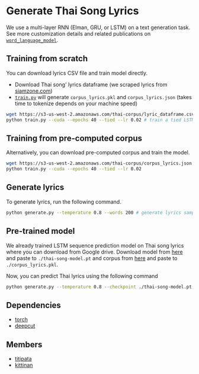 # Generate Thai Song Lyrics

We use a multi-layer RNN (Elman, GRU, or LSTM) on a text generation task.
See more customization details and related publications 
on [`word_language_model`](https://github.com/pytorch/examples/tree/master/word_language_model). 


## Training from scratch

You can download lyrics CSV file and train model directly.

- Download Thai song' lyrics dataframe (we scraped lyrics from [siamzone.com](https://www.siamzone.com/music/lyric/))
- [`train.py`](https://github.com/tupleblog/generate-thai-lyrics/blob/master/train.py) will generate `corpus_lyrics.pkl` and `corpus_lyrics.json`
(takes time to tokenize depends on your machine speed)

```bash
wget https://s3-us-west-2.amazonaws.com/thai-corpus/lyric_dataframe.csv -O ./data/lyric_dataframe.csv # download scraped Thai songs' lyrics to data folder
python train.py --cuda --epochs 40 --tied --lr 0.02 # train a tied LSTM on Thai lyrics with CUDA for 40 epochs, learning rate = 0.2
```

## Training from pre-computed corpus

Alternatively, you can download pre-computed corpus and train the model.

```bash
wget https://s3-us-west-2.amazonaws.com/thai-corpus/corpus_lyrics.json # corpus
python train.py --cuda --epochs 40 --tied --lr 0.02
```

## Generate lyrics

To generate lyrics, run the following command.

```bash
python generate.py --temperature 0.8 --words 200 # generate lyrics samples from the trained LSTM model.
```

## Pre-trained model

We already trained LSTM sequence prediction model on Thai song lyrics where you can download from Google drive.
Download model from [here](https://drive.google.com/file/d/1wTMCBB3Vrwstld-LBwYEF6nwFHyqLJT7/view?usp=sharing) and paste to `./thai-song-model.pt` 
and corpus from [here](https://s3-us-west-2.amazonaws.com/thai-corpus/corpus_lyrics.pkl) and paste to `./corpus_lyrics.pkl`.

Now, you can predict Thai lyrics using the following command

```bash
python generate.py --temperature 0.8 --checkpoint ./thai-song-model.pt --words 200
```

## Dependencies

- [torch](https://pytorch.org/)
- [deepcut](https://github.com/rkcosmos/deepcut)


## Members

- [titipata](https://github.com/titipata)
- [kittinan](https://github.com/kittinan)
